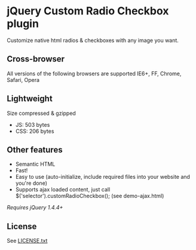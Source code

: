 # jQuery Custom Radio Checkbox plugin

Customize native html radios & checkboxes with any image you want.

## Cross-browser
All versions of the following browsers are supported
IE6+, FF, Chrome, Safari, Opera

## Lightweight
Size compressed & gzipped
- JS: 503 bytes
- CSS: 206 bytes

## Other features
- Semantic HTML
- Fast!
- Easy to use (auto-initialize, include required files into your website and you're done)
- Supports ajax loaded content, just call $('selector').customRadioCheckbox(); (see demo-ajax.html)

*Requires jQuery 1.4.4+*

## License
See [LICENSE.txt](https://raw.github.com/dciccale/Custom-radio-checkbox/master/LICENSE.txt)